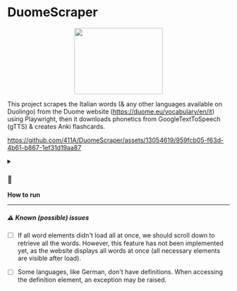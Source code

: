 # DuomeScraper
<center>
  <img src="https://i.postimg.cc/W14rPY3b/Duolingo-In-Love-With-Anki.png" width="200" height="150">
</center>

This project scrapes the Italian words (& any other languages available on Duolingo) from the Duome website (https://duome.eu/vocabulary/en/it) using Playwright, then it downloads phonetics from GoogleTextToSpeech (gTTS) & creates Anki flashcards.



https://github.com/411A/DuomeScraper/assets/13054619/959fcb05-f63d-4b61-b867-1ef31d19aa87

<details>
  <summary>
    <b><h3>🔰</h3>How to run</b>
  </summary>

  <ol start="0">
  <li>Download <code>main.py</code> &amp; <code>requirements.txt</code> and put them inside a folder</li>
  <li>Create a virtual environment:
    <pre><code>python -m venv VEnv
    </code></pre>
  </li>
  <li>Activate virtual environment:
    <ul>
      <li>🪟 Windows CMD:
        <pre><code>VEnv\Scripts\activate
        </code></pre>
      </li>
      <li>🐧 Linux:
        <pre><code>source VEnv/bin/activate
        </code></pre>
      </li>
    </ul>
  </li>
  <li>Install dependencies:
    <pre><code>pip install -r requirements.txt
    </code></pre>
  </li>
  <li>Install playwright (⚠️ code uses Microsoft Edge browser, you can change that to chromium if you don't want to download <code>msedge</code>):
    <pre><code>playwright install &amp;&amp; playwright install msedge
    </code></pre>
  </li>
  <li>Read the code, you may need to personalize some variables, then run the <code>main.py</code> & wait to get the final <code>.apkg</code> file</li>
  <li>
    Open Anki application...<br>
    On Android: From top-right, click on <b>⋮</b> and select <b>Import</b> ➡️ <b>Deck package (.apkg)</b><br>
    On Desktop: <b>File</b> ➡️ <b>Import...</b> ➡️ Choose .apkg file
  </li>
</ol>

</details>

---

##### ⚠️ Known (possible) issues
- [ ] If all word elements didn't load all at once, we should scroll down to retrieve all the words. However, this feature has not been implemented yet, as the website displays all words at once (all necessary elements are visible after load).
- [ ] Some languages, like German, don't have definitions. When accessing the definition element, an exception may be raised.

